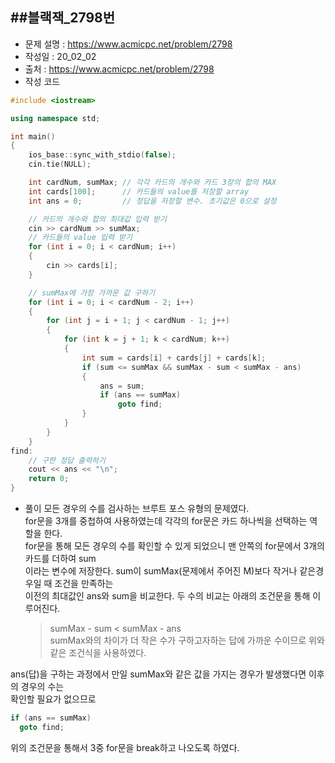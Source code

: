 ##블랙잭_2798번
---
- 문제 설명 : <https://www.acmicpc.net/problem/2798>
- 작성일 : 20_02_02
- 출처 : <https://www.acmicpc.net/problem/2798>
- 작성 코드
```cpp
#include <iostream>

using namespace std;

int main()
{
    ios_base::sync_with_stdio(false);
    cin.tie(NULL);

    int cardNum, sumMax; // 각각 카드의 개수와 카드 3장의 합의 MAX
    int cards[100];      // 카드들의 value를 저장할 array
    int ans = 0;         // 정답을 저장할 변수. 초기값은 0으로 설정

    // 카드의 개수와 합의 최대값 입력 받기
    cin >> cardNum >> sumMax;
    // 카드들의 value 입력 받기
    for (int i = 0; i < cardNum; i++)
    {
        cin >> cards[i];
    }

    // sumMax에 가장 가까운 값 구하기
    for (int i = 0; i < cardNum - 2; i++)
    {
        for (int j = i + 1; j < cardNum - 1; j++)
        {
            for (int k = j + 1; k < cardNum; k++)
            {
                int sum = cards[i] + cards[j] + cards[k];
                if (sum <= sumMax && sumMax - sum < sumMax - ans)
                {
                    ans = sum;
                    if (ans == sumMax)
                        goto find;
                }
            }
        }
    }
find:
    // 구한 정답 출력하기
    cout << ans << "\n";
    return 0;
}
```
  
  
- 풀이
모든 경우의 수를 검사하는 브루트 포스 유형의 문제였다.  
for문을 3개를 중첩하여 사용하였는데 각각의 for문은 카드 하나씩을 선택하는 역할을 한다.  
for문을 통해 모든 경우의 수를 확인할 수 있게 되었으니 맨 안쪽의 for문에서 3개의 카드를 더하여 sum  
이라는 변수에 저장한다. sum이 sumMax(문제에서 주어진 M)보다 작거나 같은경우일 때 조건을 만족하는  
이전의 최대값인 ans와 sum을 비교한다. 두 수의 비교는 아래의 조건문을 통해 이루어진다.
  > sumMax - sum < sumMax - ans  
sumMax와의 차이가 더 작은 수가 구하고자하는 답에 가까운 수이므로 위와 같은 조건식을 사용하였다.  
 
ans(답)을 구하는 과정에서 만일 sumMax와 같은 값을 가지는 경우가 발생했다면 이후의 경우의 수는  
확인할 필요가 없으므로 
``` cpp
if (ans == sumMax)
  goto find;
```
위의 조건문을 통해서 3중 for문을 break하고 나오도록 하였다.
 

